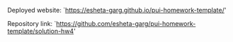 Deployed website: `https://esheta-garg.github.io/pui-homework-template/'

Repository link: `https://github.com/esheta-garg/pui-homework-template/solution-hw4'